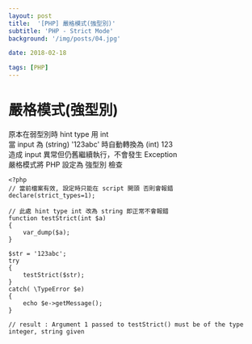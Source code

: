 ```yaml
---
layout: post
title:  '[PHP] 嚴格模式(強型別)'
subtitle: 'PHP - Strict Mode'
background: '/img/posts/04.jpg'

date: 2018-02-18

tags: [PHP]
---
```


# 嚴格模式(強型別)

原本在弱型別時 hint type 用 int  
當 input 為 (string) '123abc' 時自動轉換為 (int) 123  
造成 input 異常但仍舊繼續執行，不會發生 Exception  
嚴格模式將 PHP 設定為 強型別 檢查  

```
<?php
// 當前檔案有效, 設定時只能在 script 開頭 否則會報錯
declare(strict_types=1);

// 此處 hint type int 改為 string 即正常不會報錯
function testStrict(int $a)
{
    var_dump($a);
}

$str = '123abc';
try
{
    testStrict($str);
}
catch( \TypeError $e)
{
    echo $e->getMessage();
}

// result : Argument 1 passed to testStrict() must be of the type integer, string given
```